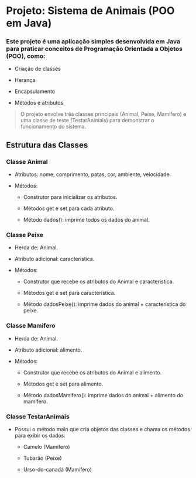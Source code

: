 # Projeto: Sistema de Animais (POO em Java)

### Este projeto é uma aplicação simples desenvolvida em Java para praticar conceitos de Programação Orientada a Objetos (POO), como:

- Criação de classes

- Herança

- Encapsulamento

- Métodos e atributos

> O projeto envolve três classes principais (Animal, Peixe, Mamifero) e uma classe de teste (TestarAnimais) para demonstrar o funcionamento do sistema.

## Estrutura das Classes

### Classe Animal

- Atributos: nome, comprimento, patas, cor, ambiente, velocidade.

- Métodos:

  - Construtor para inicializar os atributos.

  - Métodos get e set para cada atributo.

  - Método dados(): imprime todos os dados do animal.

### Classe Peixe

- Herda de: Animal.

- Atributo adicional: caracteristica.

- Métodos:

  - Construtor que recebe os atributos do Animal e caracteristica.

  - Métodos get e set para caracteristica.

  - Método dadosPeixe(): imprime dados do animal + característica do peixe.

### Classe Mamifero
- Herda de: Animal.

- Atributo adicional: alimento.

- Métodos:

  - Construtor que recebe os atributos do Animal e alimento.

  - Métodos get e set para alimento.

  - Método dadosMamifero(): imprime dados do animal + alimento do mamífero.

### Classe TestarAnimais
- Possui o método main que cria objetos das classes e chama os métodos para exibir os dados:

    - Camelo (Mamífero)

    - Tubarão (Peixe)
    
    - Urso-do-canadá (Mamífero)

